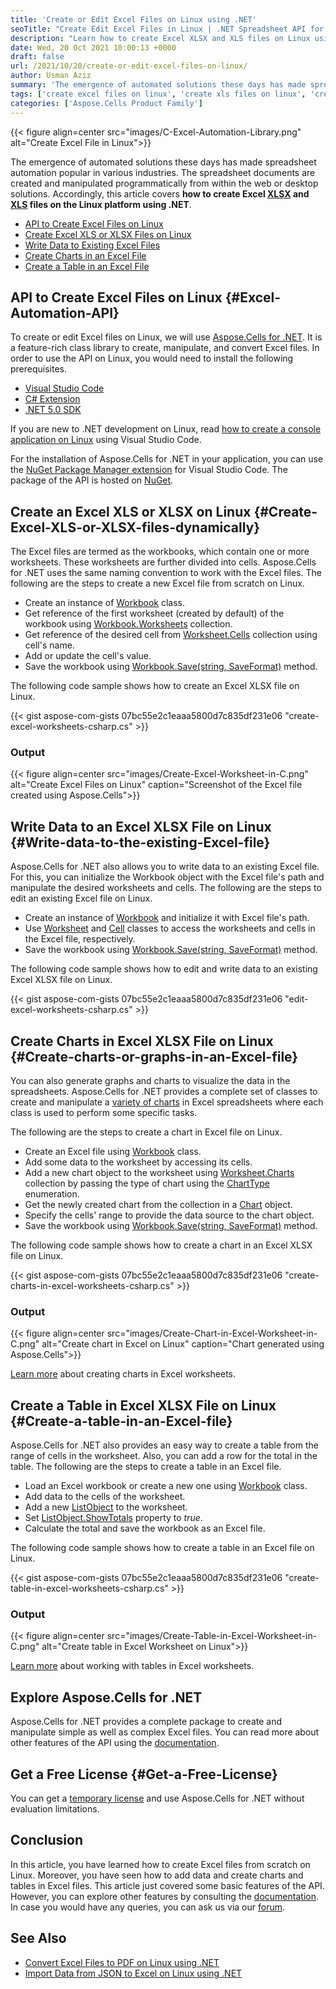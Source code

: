 ```yaml
---
title: 'Create or Edit Excel Files on Linux using .NET'
seoTitle: "Create Edit Excel Files in Linux | .NET Spreadsheet API for Linux"
description: "Learn how to create Excel XLSX and XLS files on Linux using .NET API. Add data to existing Excel files and generate charts and tables."
date: Wed, 20 Oct 2021 10:00:13 +0000
draft: false
url: /2021/10/20/create-or-edit-excel-files-on-linux/
author: Usman Aziz
summary: 'The emergence of automated solutions these days has made spreadsheet automation popular in various industries. The spreadsheet documents are created and manipulated programmatically from within the web or desktop solutions. Accordingly, this article covers **how to create Excel [XLSX][1] and [XLS][2] files on the Linux platform using .NET**.'
tags: ['create excel files on linux', 'create xls files on linux', 'create xlsx files on linux', 'edit excel files on linux']
categories: ['Aspose.Cells Product Family']
---
```




{{< figure align=center src="images/C-Excel-Automation-Library.png" alt="Create Excel File in Linux">}}


The emergence of automated solutions these days has made spreadsheet automation popular in various industries. The spreadsheet documents are created and manipulated programmatically from within the web or desktop solutions. Accordingly, this article covers **how to create Excel [XLSX][3] and [XLS][4] files on the Linux platform using .NET**.

*   [API to Create Excel Files on Linux][5]
*   [Create Excel XLS or XLSX Files on Linux][6]
*   [Write Data to Existing Excel Files][7]
*   [Create Charts in an Excel File][8]
*   [Create a Table in an Excel File][9]

## API to Create Excel Files on Linux {#Excel-Automation-API}

To create or edit Excel files on Linux, we will use [Aspose.Cells for .NET][10]. It is a feature-rich class library to create, manipulate, and convert Excel files. In order to use the API on Linux, you would need to install the following prerequisites.

*   [Visual Studio Code][11]
*   [C# Extension][12]
*   [.NET 5.0 SDK][13]

If you are new to .NET development on Linux, read [how to create a console application on Linux][14] using Visual Studio Code.

For the installation of Aspose.Cells for .NET in your application, you can use the [NuGet Package Manager extension][15] for Visual Studio Code. The package of the API is hosted on [NuGet][16].

## Create an Excel XLS or XLSX on Linux {#Create-Excel-XLS-or-XLSX-files-dynamically}

The Excel files are termed as the workbooks, which contain one or more worksheets. These worksheets are further divided into cells. Aspose.Cells for .NET uses the same naming convention to work with the Excel files. The following are the steps to create a new Excel file from scratch on Linux.

*   Create an instance of [Workbook][17] class.
*   Get reference of the first worksheet (created by default) of the workbook using [Workbook.Worksheets][18] collection.
*   Get reference of the desired cell from [Worksheet.Cells][19] collection using cell's name.
*   Add or update the cell's value.
*   Save the workbook using [Workbook.Save(string, SaveFormat)][20] method.

The following code sample shows how to create an Excel XLSX file on Linux.

{{< gist aspose-com-gists 07bc55e2c1eaaa5800d7c835df231e06 "create-excel-worksheets-csharp.cs" >}}

### Output



{{< figure align=center src="images/Create-Excel-Worksheet-in-C.png" alt="Create Excel Files on Linux" caption="Screenshot of the Excel file created using Aspose.Cells">}}


## Write Data to an Excel XLSX File on Linux {#Write-data-to-the-existing-Excel-file}

Aspose.Cells for .NET also allows you to write data to an existing Excel file. For this, you can initialize the Workbook object with the Excel file's path and manipulate the desired worksheets and cells. The following are the steps to edit an existing Excel file on Linux.

*   Create an instance of [Workbook][21] and initialize it with Excel file's path.
*   Use [Worksheet][22] and [Cell][23] classes to access the worksheets and cells in the Excel file, respectively.
*   Save the workbook using [Workbook.Save(string, SaveFormat)][24] method.

The following code sample shows how to edit and write data to an existing Excel XLSX file on Linux.

{{< gist aspose-com-gists 07bc55e2c1eaaa5800d7c835df231e06 "edit-excel-worksheets-csharp.cs" >}}

## Create Charts in Excel XLSX File on Linux {#Create-charts-or-graphs-in-an-Excel-file}

You can also generate graphs and charts to visualize the data in the spreadsheets. Aspose.Cells for .NET provides a complete set of classes to create and manipulate a [variety of charts][25] in Excel spreadsheets where each class is used to perform some specific tasks.

The following are the steps to create a chart in Excel file on Linux.

*   Create an Excel file using [Workbook][26] class.
*   Add some data to the worksheet by accessing its cells.
*   Add a new chart object to the worksheet using [Worksheet.Charts][27] collection by passing the type of chart using the [ChartType][28] enumeration.
*   Get the newly created chart from the collection in a [Chart][29] object.
*   Specify the cells' range to provide the data source to the chart object.
*   Save the workbook using [Workbook.Save(string, SaveFormat)][30] method.

The following code sample shows how to create a chart in an Excel XLSX file on Linux.

{{< gist aspose-com-gists 07bc55e2c1eaaa5800d7c835df231e06 "create-charts-in-excel-worksheets-csharp.cs" >}}

### Output



{{< figure align=center src="images/Create-Chart-in-Excel-Worksheet-in-C.png" alt="Create chart in Excel on Linux" caption="Chart generated using Aspose.Cells">}}


[Learn more][31] about creating charts in Excel worksheets.

## Create a Table in Excel XLSX File on Linux {#Create-a-table-in-an-Excel-file}

Aspose.Cells for .NET also provides an easy way to create a table from the range of cells in the worksheet. Also, you can add a row for the total in the table. The following are the steps to create a table in an Excel file.

*   Load an Excel workbook or create a new one using [Workbook][32] class.
*   Add data to the cells of the worksheet.
*   Add a new [ListObject][33] to the worksheet.
*   Set [ListObject.ShowTotals][34] property to _true_.
*   Calculate the total and save the workbook as an Excel file.

The following code sample shows how to create a table in an Excel file on Linux.

{{< gist aspose-com-gists 07bc55e2c1eaaa5800d7c835df231e06 "create-table-in-excel-worksheets-csharp.cs" >}}

### Output



{{< figure align=center src="images/Create-Table-in-Excel-Worksheet-in-C.png" alt="Create table in Excel Worksheet on Linux">}}


[Learn more][35] about working with tables in Excel worksheets.

## Explore Aspose.Cells for .NET

Aspose.Cells for .NET provides a complete package to create and manipulate simple as well as complex Excel files. You can read more about other features of the API using the [documentation][36].

## Get a Free License {#Get-a-Free-License}

You can get a [temporary license][37] and use Aspose.Cells for .NET without evaluation limitations.

## Conclusion

In this article, you have learned how to create Excel files from scratch on Linux. Moreover, you have seen how to add data and create charts and tables in Excel files. This article just covered some basic features of the API. However, you can explore other features by consulting the [documentation][38]. In case you would have any queries, you can ask us via our [forum][39].

## See Also

*   [Convert Excel Files to PDF on Linux using .NET][40]
*   [Import Data from JSON to Excel on Linux using .NET][41]




[1]: https://docs.fileformat.com/spreadsheet/xlsx/
[2]: https://docs.fileformat.com/spreadsheet/xl/
[3]: https://docs.fileformat.com/spreadsheet/xlsx/
[4]: https://docs.fileformat.com/spreadsheet/xl/
[5]: #Excel-Automation-API
[6]: #Create-Excel-XLS-or-XLSX-files-dynamically
[7]: #Write-data-to-the-existing-Excel-file
[8]: #Create-charts-or-graphs-in-an-Excel-file
[9]: #Create-a-table-in-an-Excel-file
[10]: https://products.aspose.com/cells/net
[11]: https://code.visualstudio.com/
[12]: https://marketplace.visualstudio.com/items?itemName=ms-dotnettools.csharp
[13]: https://dotnet.microsoft.com/download
[14]: https://docs.microsoft.com/en-us/dotnet/core/tutorials/with-visual-studio-code
[15]: https://marketplace.visualstudio.com/items?itemName=jmrog.vscode-nuget-package-manager
[16]: https://www.nuget.org/packages/Aspose.Cells
[17]: https://apireference.aspose.com/net/cells/aspose.cells/workbook
[18]: https://apireference.aspose.com/cells/net/aspose.cells/workbook/properties/worksheets
[19]: https://apireference.aspose.com/cells/net/aspose.cells/worksheet/properties/cells
[20]: https://apireference.aspose.com/cells/net/aspose.cells.workbook/save/methods/3
[21]: https://apireference.aspose.com/net/cells/aspose.cells/workbook
[22]: https://apireference.aspose.com/net/cells/aspose.cells/worksheet
[23]: https://apireference.aspose.com/net/cells/aspose.cells/cell
[24]: https://apireference.aspose.com/cells/net/aspose.cells.workbook/save/methods/3
[25]: https://apireference.aspose.com/net/slides/aspose.slides.charts/charttype
[26]: https://apireference.aspose.com/net/cells/aspose.cells/workbook
[27]: https://apireference.aspose.com/net/cells/aspose.cells/worksheet/properties/charts
[28]: https://apireference.aspose.com/net/slides/aspose.slides.charts/charttype
[29]: https://apireference.aspose.com/net/slides/aspose.slides.charts/chart
[30]: https://apireference.aspose.com/cells/net/aspose.cells.workbook/save/methods/3
[31]: https://docs.aspose.com/cells/net/charts/
[32]: https://apireference.aspose.com/cells/net/aspose.cells/workbook
[33]: https://apireference.aspose.com/net/cells/aspose.cells.tables/listobject
[34]: https://apireference.aspose.com/net/cells/aspose.cells.tables/listobject/properties/showtotals
[35]: https://docs.aspose.com/cells/net/tables/
[36]: https://docs.aspose.com/cells/net/developer-guide/
[37]: https://purchase.aspose.com/temporary-license
[38]: https://docs.aspose.com/cells/net/developer-guide/
[39]: https://forum.aspose.com/
[40]: https://blog.aspose.com/2021/10/12/convert-excel-files-to-pdf-on-linux/
[41]: https://blog.aspose.com/2021/09/16/import-data-from-json-to-excel-on-linux/




